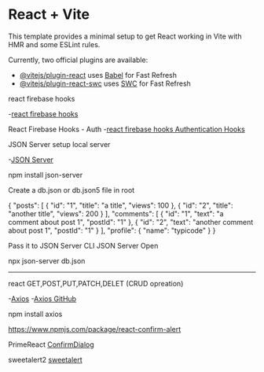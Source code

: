 # React + Vite

This template provides a minimal setup to get React working in Vite with HMR and some ESLint rules.

Currently, two official plugins are available:

- [@vitejs/plugin-react](https://github.com/vitejs/vite-plugin-react/blob/main/packages/plugin-react/README.md) uses [Babel](https://babeljs.io/) for Fast Refresh
- [@vitejs/plugin-react-swc](https://github.com/vitejs/vite-plugin-react-swc) uses [SWC](https://swc.rs/) for Fast Refresh


react firebase hooks

-[react firebase hooks](https://www.npmjs.com/package/react-firebase-hooks)

React Firebase Hooks - Auth
-[react firebase hooks Authentication Hooks](https://github.com/csfrequency/react-firebase-hooks/tree/09bf06b28c82b4c3c1beabb1b32a8007232ed045/auth)


JSON Server setup local server

-[JSON Server](https://www.npmjs.com/package/json-server)

npm install json-server

Create a db.json or db.json5 file  in root

{
  "posts": [
    { "id": "1", "title": "a title", "views": 100 },
    { "id": "2", "title": "another title", "views": 200 }
  ],
  "comments": [
    { "id": "1", "text": "a comment about post 1", "postId": "1" },
    { "id": "2", "text": "another comment about post 1", "postId": "1" }
  ],
  "profile": {
    "name": "typicode"
  }
}


Pass it to JSON Server CLI
JSON Server  Open

npx json-server db.json



******
react GET,POST,PUT,PATCH,DELET (CRUD opreation)

-[Axios](https://axios-http.com/docs/intro)
-[Axios GitHub](https://github.com/axios/axios)

npm install axios


https://www.npmjs.com/package/react-confirm-alert




PrimeReact
[ConfirmDialog](https://www.primefaces.org/primereact-v8/confirmdialog/)



sweetalert2
[sweetalert](https://sweetalert2.github.io/)
